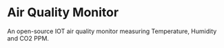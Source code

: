 # Air Quality Monitor
An open-source IOT air quality monitor measuring Temperature, Humidity and CO2 PPM.